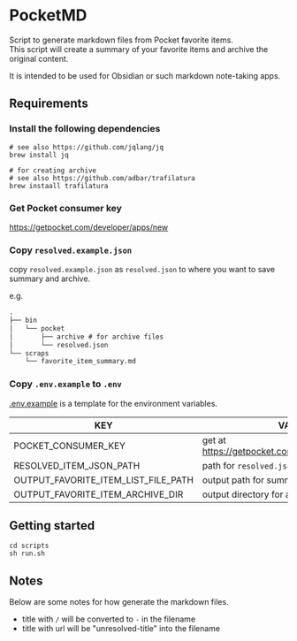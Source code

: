 # PocketMD
Script to generate markdown files from Pocket favorite items.  
This script will create a summary of your favorite items and archive the original content.  

It is intended to be used for Obsidian or such markdown note-taking apps.

## Requirements
### Install the following dependencies

```shell
# see also https://github.com/jqlang/jq
brew install jq

# for creating archive 
# see also https://github.com/adbar/trafilatura
brew instaall trafilatura
```

### Get Pocket consumer key
https://getpocket.com/developer/apps/new

### Copy `resolved.example.json`
copy `resolved.example.json` as `resolved.json` to where you want to save summary and archive.

e.g. 

```txt
.
├── bin
│   └── pocket
│       ├── archive # for archive files
│       └── resolved.json
└── scraps
    └── favorite_item_summary.md
```


### Copy `.env.example` to `.env`

[.env.example](./.env.example) is a template for the environment variables.

| KEY | VALUE                                           |
| -------- |-------------------------------------------------|
| POCKET_CONSUMER_KEY | get at https://getpocket.com/developer/apps/new |
| RESOLVED_ITEM_JSON_PATH | path for `resolved.json` (see above)            |
| OUTPUT_FAVORITE_ITEM_LIST_FILE_PATH | output path for summary.                        |
| OUTPUT_FAVORITE_ITEM_ARCHIVE_DIR | output directory for archive.                   |

## Getting started

```shell
cd scripts
sh run.sh
```

## Notes

Below are some notes for how generate the markdown files.

* title with `/` will be converted to `-` in the filename
* title with url will be "unresolved-title" into the filename